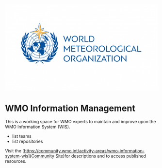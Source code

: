 
![wmo log](wmoLogo2.png)

# WMO Information Management 

This is a working space for WMO experts to maintain and improve upon the WMO Information System (WIS). 

- list teams
- list repositories

Visit the [https://community.wmo.int/activity-areas/wmo-information-system-wis](Community Site)for descriptions and to access published resources. 
